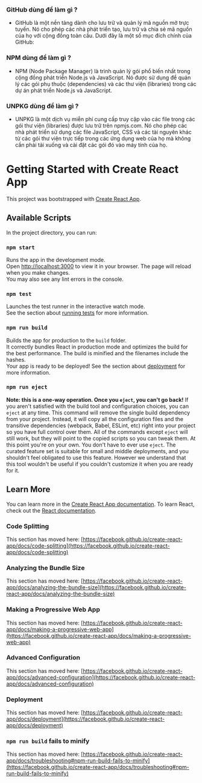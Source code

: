 ### GitHub dùng để làm gì ?
 - GitHub là một nền tảng dành cho lưu trữ và quản lý mã nguồn mở trực tuyến. Nó cho phép các nhà phát triển tạo, lưu trữ và chia sẻ mã nguồn của họ với cộng đồng toàn cầu. Dưới đây là một số mục đích chính của GitHub:

### NPM dùng để làm gì ?
 - NPM (Node Package Manager) là trình quản lý gói phổ biến nhất trong cộng đồng phát triển Node.js và JavaScript. Nó được sử dụng để quản lý các gói phụ thuộc (dependencies) và các thư viện (libraries) trong các dự án phát triển Node.js và JavaScript.

 ### UNPKG dùng để làm gì ?
 - UNPKG là một dịch vụ miễn phí cung cấp truy cập vào các file trong các gói thư viện (libraries) được lưu trữ trên npmjs.com. Nó cho phép các nhà phát triển sử dụng các file JavaScript, CSS và các tài nguyên khác từ các gói thư viện trực tiếp trong các ứng dụng web của họ mà không cần phải tải xuống và cài đặt các gói đó vào máy tính của họ.

 # Getting Started with Create React App
This project was bootstrapped with [Create React App](https://github.com/facebook/create-react-app).
## Available Scripts
In the project directory, you can run:
### `npm start`
Runs the app in the development mode.\
Open [http://localhost:3000](http://localhost:3000) to view it in your browser.
The page will reload when you make changes.\
You may also see any lint errors in the console.
### `npm test`
Launches the test runner in the interactive watch mode.\
See the section about [running tests](https://facebook.github.io/create-react-app/docs/running-tests) for more information.
### `npm run build`
Builds the app for production to the `build` folder.\
It correctly bundles React in production mode and optimizes the build for the best performance.
The build is minified and the filenames include the hashes.\
Your app is ready to be deployed!
See the section about [deployment](https://facebook.github.io/create-react-app/docs/deployment) for more information.
### `npm run eject`
**Note: this is a one-way operation. Once you `eject`, you can't go back!**
If you aren't satisfied with the build tool and configuration choices, you can `eject` at any time. This command will remove the single build dependency from your project.
Instead, it will copy all the configuration files and the transitive dependencies (webpack, Babel, ESLint, etc) right into your project so you have full control over them. All of the commands except `eject` will still work, but they will point to the copied scripts so you can tweak them. At this point you're on your own.
You don't have to ever use `eject`. The curated feature set is suitable for small and middle deployments, and you shouldn't feel obligated to use this feature. However we understand that this tool wouldn't be useful if you couldn't customize it when you are ready for it.
## Learn More
You can learn more in the [Create React App documentation](https://facebook.github.io/create-react-app/docs/getting-started).
To learn React, check out the [React documentation](https://reactjs.org/).
### Code Splitting
This section has moved here: [https://facebook.github.io/create-react-app/docs/code-splitting](https://facebook.github.io/create-react-app/docs/code-splitting)
### Analyzing the Bundle Size
This section has moved here: [https://facebook.github.io/create-react-app/docs/analyzing-the-bundle-size](https://facebook.github.io/create-react-app/docs/analyzing-the-bundle-size)
### Making a Progressive Web App
This section has moved here: [https://facebook.github.io/create-react-app/docs/making-a-progressive-web-app](https://facebook.github.io/create-react-app/docs/making-a-progressive-web-app)
### Advanced Configuration
This section has moved here: [https://facebook.github.io/create-react-app/docs/advanced-configuration](https://facebook.github.io/create-react-app/docs/advanced-configuration)
### Deployment
This section has moved here: [https://facebook.github.io/create-react-app/docs/deployment](https://facebook.github.io/create-react-app/docs/deployment)
### `npm run build` fails to minify
This section has moved here: [https://facebook.github.io/create-react-app/docs/troubleshooting#npm-run-build-fails-to-minify](https://facebook.github.io/create-react-app/docs/troubleshooting#npm-run-build-fails-to-minify)
